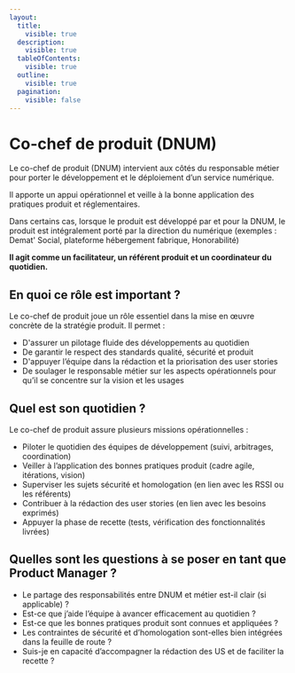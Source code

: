 ```yaml
---
layout:
  title:
    visible: true
  description:
    visible: true
  tableOfContents:
    visible: true
  outline:
    visible: true
  pagination:
    visible: false
---
```


# Co-chef de produit (DNUM)

Le co-chef de produit (DNUM) intervient aux côtés du responsable métier pour porter le développement et le déploiement d’un service numérique.

Il apporte un appui opérationnel et veille à la bonne application des pratiques produit et réglementaires.

Dans certains cas, lorsque le produit est développé par et pour la DNUM, le produit est intégralement porté par la direction du numérique (exemples : Demat' Social, plateforme hébergement fabrique, Honorabilité)

**Il agit comme un facilitateur, un référent produit et un coordinateur du quotidien.**

## En quoi ce rôle est important ?

Le co-chef de produit joue un rôle essentiel dans la mise en œuvre concrète de la stratégie produit. Il permet :

* D'assurer un pilotage fluide des développements au quotidien
* De garantir le respect des standards qualité, sécurité et produit
* D'appuyer l’équipe dans la rédaction et la priorisation des user stories
* De soulager le responsable métier sur les aspects opérationnels pour qu’il se concentre sur la vision et les usages

## Quel est son quotidien ?

Le co-chef de produit assure plusieurs missions opérationnelles :

* Piloter le quotidien des équipes de développement (suivi, arbitrages, coordination)
* Veiller à l’application des bonnes pratiques produit (cadre agile, itérations, vision)
* Superviser les sujets sécurité et homologation (en lien avec les RSSI ou les référents)
* Contribuer à la rédaction des user stories (en lien avec les besoins exprimés)
* Appuyer la phase de recette (tests, vérification des fonctionnalités livrées)

## Quelles sont les questions à se poser en tant que Product Manager ?

* Le partage des responsabilités entre DNUM et métier est-il clair (si applicable) ?
* Est-ce que j’aide l’équipe à avancer efficacement au quotidien ?
* Est-ce que les bonnes pratiques produit sont connues et appliquées ?
* Les contraintes de sécurité et d’homologation sont-elles bien intégrées dans la feuille de route ?
* Suis-je en capacité d’accompagner la rédaction des US et de faciliter la recette ?
